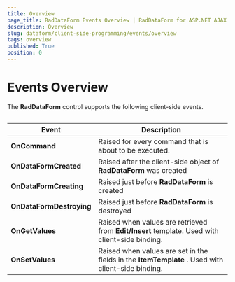 ```yaml
---
title: Overview
page_title: RadDataForm Events Overview | RadDataForm for ASP.NET AJAX 
description: Overview
slug: dataform/client-side-programming/events/overview
tags: overview
published: True
position: 0
---
```


# Events Overview



The **RadDataForm** control supports the following client-side events.

## 


| Event | Description |
| ------ | ------ |
| **OnCommand** |Raised for every command that is about to be executed.|
| **OnDataFormCreated** |Raised after the client-side object of **RadDataForm** was created|
| **OnDataFormCreating** |Raised just before **RadDataForm** is created|
| **OnDataFormDestroying** |Raised just before **RadDataForm** is destroyed|
| **OnGetValues** |Raised when values are retrieved from **Edit/Insert** template. Used with client-side binding.|
| **OnSetValues** |Raised when values are set in the fields in the **ItemTemplate** . Used with client-side binding.|


